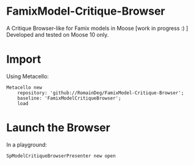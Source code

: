 # FamixModel-Critique-Browser
A Critique Browser-like for Famix models in Moose [work in progress :) ]  
Developed and tested on Moose 10 only.

# Import
Using Metacello:
```Smalltalk
Metacello new
	repository: 'github://RomainDeg/FamixModel-Critique-Browser';
	baseline: 'FamixModelCritiqueBrowser';
	load
```

# Launch the Browser
In a playground:
```Smalltalk
SpModelCritiqueBrowserPresenter new open
```
